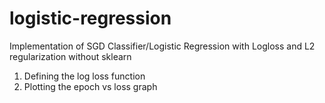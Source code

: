 # logistic-regression
Implementation of SGD Classifier/Logistic Regression with Logloss and L2 regularization without sklearn

<ol>
  <li>Defining the log loss function </li>
  <li>Plotting the epoch vs loss graph </li>
</ol>
